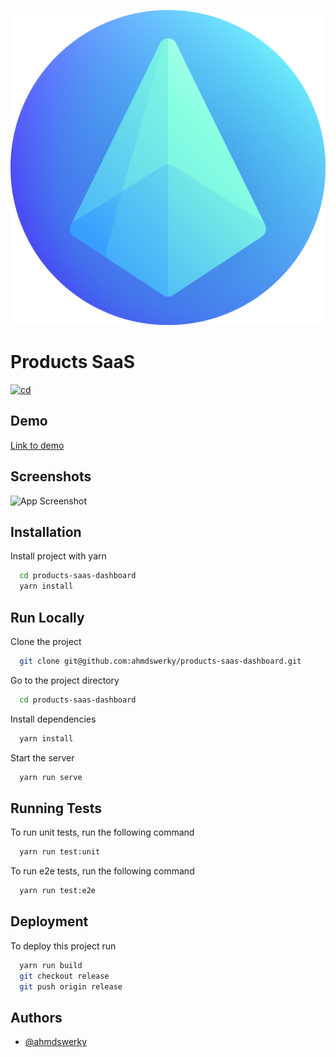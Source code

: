 <!--<p align="center"><a href="https://vuejs.org" target="_blank" rel="noopener noreferrer"><img width="100" src="public/images/logo.png" alt="Vue logo"></a></p>

<p align="center">
 <img src="https://github.com/ahmdswerky/products-saas-dashboard/actions/workflows/cd.yml/badge.svg" alt="build status" />
</p>-->

![Logo](public/images/logo.png)

# Products SaaS

[![cd](https://github.com/ahmdswerky/products-saas-dashboard/actions/workflows/cd.yml/badge.svg)](https://github.com/ahmdswerky/products-saas-dashboard)

## Demo

[Link to demo](https://app.products.swerky.me)

## Screenshots

![App Screenshot](https://via.placeholder.com/468x300?text=App+Screenshot+Here)

## Installation

Install project with yarn

```bash
  cd products-saas-dashboard
  yarn install
```

## Run Locally

Clone the project

```bash
  git clone git@github.com:ahmdswerky/products-saas-dashboard.git
```

Go to the project directory

```bash
  cd products-saas-dashboard
```

Install dependencies

```bash
  yarn install
```

Start the server

```bash
  yarn run serve
```

## Running Tests

To run unit tests, run the following command

```bash
  yarn run test:unit
```

To run e2e tests, run the following command

```bash
  yarn run test:e2e
```

## Deployment

To deploy this project run

```bash
  yarn run build
  git checkout release
  git push origin release
```

## Authors

- [@ahmdswerky](https://www.github.com/ahmdswerky)

